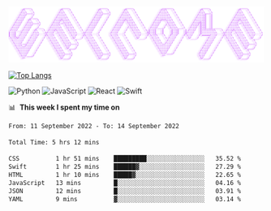 
![ezcv logo](https://raw.githubusercontent.com/adammgerber/images/main/Welcome.png)

[![Top Langs](https://github-readme-stats.vercel.app/api/top-langs/?username=adammgerber&layout=compact)](https://github.com/anuraghazra/github-readme-stats)

![Python](https://img.shields.io/badge/python-3670A0?style=for-the-badge&logo=python&logoColor=ffdd54)
![JavaScript](https://img.shields.io/badge/javascript-%23323330.svg?style=for-the-badge&logo=javascript&logoColor=%23F7DF1E)
![React](https://img.shields.io/badge/react-%2320232a.svg?style=for-the-badge&logo=react&logoColor=%2361DAFB)
![Swift](https://img.shields.io/badge/swift-F54A2A?style=for-the-badge&logo=swift&logoColor=white)

📊 &nbsp;**This week I spent my time on**

<!--START_SECTION:waka-->

```text
From: 11 September 2022 - To: 14 September 2022

Total Time: 5 hrs 12 mins

CSS          1 hr 51 mins    █████████░░░░░░░░░░░░░░░░   35.52 %
Swift        1 hr 25 mins    ██████▓░░░░░░░░░░░░░░░░░░   27.29 %
HTML         1 hr 10 mins    █████▓░░░░░░░░░░░░░░░░░░░   22.65 %
JavaScript   13 mins         █░░░░░░░░░░░░░░░░░░░░░░░░   04.16 %
JSON         12 mins         █░░░░░░░░░░░░░░░░░░░░░░░░   03.91 %
YAML         9 mins          ▓░░░░░░░░░░░░░░░░░░░░░░░░   03.14 %
```

<!--END_SECTION:waka-->

